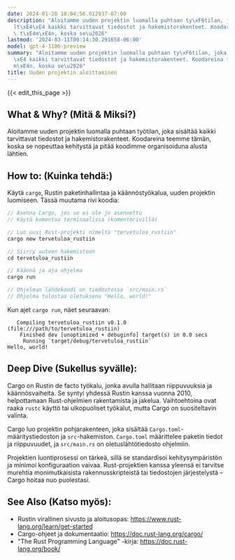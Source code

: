 ```yaml
---
date: 2024-01-20 18:04:56.012937-07:00
description: "Aloitamme uuden projektin luomalla puhtaan ty\xF6tilan, joka sis\xE4\
  lt\xE4\xE4 kaikki tarvittavat tiedostot ja hakemistorakenteet. Koodareina teemme\
  \ t\xE4m\xE4n, koska se\u2026"
lastmod: '2024-03-11T00:14:30.291658-06:00'
model: gpt-4-1106-preview
summary: "Aloitamme uuden projektin luomalla puhtaan ty\xF6tilan, joka sis\xE4lt\xE4\
  \xE4 kaikki tarvittavat tiedostot ja hakemistorakenteet. Koodareina teemme t\xE4\
  m\xE4n, koska se\u2026"
title: Uuden projektin aloittaminen
---
```


{{< edit_this_page >}}

## What & Why? (Mitä & Miksi?)
Aloitamme uuden projektin luomalla puhtaan työtilan, joka sisältää kaikki tarvittavat tiedostot ja hakemistorakenteet. Koodareina teemme tämän, koska se nopeuttaa kehitystä ja pitää koodimme organisoiduna alusta lähtien.

## How to: (Kuinka tehdä:)
Käytä `cargo`, Rustin paketinhallintaa ja käännöstyökalua, uuden projektin luomiseen. Tässä muutama rivi koodia:

```Rust
// Asenna Cargo, jos se ei ole jo asennettu
// Käytä komentoa terminaalissa (komentorivillä)

// Luo uusi Rust-projekti nimeltä "tervetuloa_rustiin"
cargo new tervetuloa_rustiin

// Siirry uuteen hakemistoon
cd tervetuloa_rustiin

// Käännä ja aja ohjelma
cargo run

// Ohjelman lähdekoodi on tiedostossa `src/main.rs`
// Ohjelma tulostaa oletuksena "Hello, world!"
```

Kun ajet `cargo run`, näet seuraavan:
```
   Compiling tervetuloa_rustiin v0.1.0 (file:///path/to/tervetuloa_rustiin)
    Finished dev [unoptimized + debuginfo] target(s) in 0.0 secs
     Running `target/debug/tervetuloa_rustiin`
Hello, world!
```

## Deep Dive (Sukellus syvälle):
Cargo on Rustin de facto työkalu, jonka avulla hallitaan riippuvuuksia ja käännösvaiheita. Se syntyi yhdessä Rustin kanssa vuonna 2010, helpottamaan Rust-ohjelmien rakentamista ja jakelua. Vaihtoehtoina ovat raaka `rustc` käyttö tai ulkopuoliset työkalut, mutta Cargo on suositeltavin valinta.

Cargo luo projektin pohjarakenteen, joka sisältää `Cargo.toml`-määritystiedoston ja `src`-hakemiston. `Cargo.toml` määrittelee paketin tiedot ja riippuvuudet, ja `src/main.rs` on oletuslähtötiedosto ohjelmiin.

Projektien luontiprosessi on tärkeä, sillä se standardisoi kehitysympäristön ja minimoi konfiguraation vaivaa. Rust-projektien kanssa yleensä ei tarvitse murehtia monimutkaisista rakennusskripteistä tai tiedostojen järjestelystä – Cargo hoitaa nuo puolestasi.

## See Also (Katso myös):
- Rustin virallinen sivusto ja aloitusopas: https://www.rust-lang.org/learn/get-started
- Cargo-ohjeet ja dokumentaatio: https://doc.rust-lang.org/cargo/
- "The Rust Programming Language" -kirja: https://doc.rust-lang.org/book/
